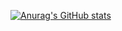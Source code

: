 [![Anurag's GitHub stats](https://github-readme-stats.vercel.app/api?username=GY-Jeong)](https://github.com/anuraghazra/github-readme-stats)
